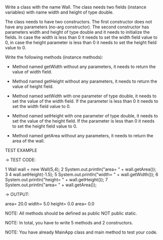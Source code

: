 Write a class with the name Wall.
The class needs two fields (instance variables) with name width and height of type double.

The class needs to have two constructors.
The first constructor does not have any parameters (no-arg constructor).
The second constructor has parameters width and height of type double and it needs to
initialize the fields.
In case the width is less than 0 it needs to set the width field value to 0,
in case the height parameter is less than 0 it needs to set the height field value to 0.

Write the following methods (instance methods):
* Method named getWidth without any parameters,
  it needs to return the value of width field.

* Method named getHeight without any parameters,
  it needs to return the value of height field.

* Method named setWidth with one parameter of type double,
  it needs to set the value of the width field.
  If the parameter is less than 0 it needs to set the width field value to 0.

* Method named setHeight with one parameter of type double,
  it needs to set the value of the height field.
  If the parameter is less than 0 it needs to set the height field value to 0.

* Method named getArea without any parameters, it needs to return the area of the wall.


TEST EXAMPLE

→ TEST CODE:

1 Wall wall = new Wall(5,4);
2 System.out.println("area= " + wall.getArea());
3
4 wall.setHeight(-1.5);
5 System.out.println("width= " + wall.getWidth());
6 System.out.println("height= " + wall.getHeight());
7 System.out.println("area= " + wall.getArea());

→ OUTPUT:

area= 20.0
width= 5.0
height= 0.0
area= 0.0


NOTE: All methods should be defined as public NOT public static.

NOTE: In total, you have to write 5 methods and 2 constructors.

NOTE: You have already MainApp class and main method to test your code.